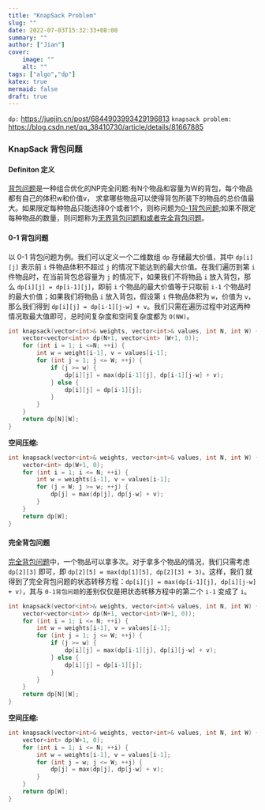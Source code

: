 ```yaml
---
title: "KnapSack Problem"
slug: ""
date: 2022-07-03T15:32:33+08:00
summary: ""
author: ["Jian"]
cover:
    image: ""
    alt: ""
tags: ["algo","dp"]
katex: true
mermaid: false
draft: true
---
```


`dp:` https://juejin.cn/post/6844903993429196813
`knapsack problem:` https://blog.csdn.net/qq_38410730/article/details/81667885

### KnapSack 背包问题


#### Definiton 定义

<u>背包问题</u>是一种组合优化的NP完全问题:有N个物品和容量为W的背包，每个物品都有自己的体积w和价值v， 求拿哪些物品可以使得背包所装下的物品的总价值最大。如果限定每种物品只能选择0个或者1个，则称问题为<u>0-1背包问题</u>;如果不限定每种物品的数量，则问题称为<u>无界背包问题和或者完全背包问题</u>。


#### 0-1 背包问题

以 0-1 背包问题为例。我们可以定义一个二维数组 `dp` 存储最大价值，其中 `dp[i][j]` 表示前 `i` 件物品体积不超过 `j` 的情况下能达到的最大价值。在我们遍历到第 `i` 件物品时，在当前背包总容量为 `j` 的情况下，如果我们不将物品 `i` 放入背包，那么 `dp[i][j]
= dp[i-1][j]`，即前 `i` 个物品的最大价值等于只取前 `i-1` 个物品时的最大价值；如果我们将物品 `i` 放入背包，假设第 `i` 件物品体积为 `w`，价值为 `v`，那么我们得到 `dp[i][j] = dp[i-1][j-w] + v`。我们只需在遍历过程中对这两种情况取最大值即可，总时间复杂度和空间复杂度都为 `O(NW)`。

```c++
int knapsack(vector<int>& weights, vector<int>& values, int N, int W) {
    vector<vector<int>> dp(N+1, vector<int> (W+1, 0));
    for (int i = 1; i <=N; ++i) {
        int w = weight[i-1], v = values[i-1];
        for (int j = 1; j <= W; ++j) {
            if (j >= w) {
                dp[i][j] = max(dp[i-1][j], dp[i-1][j-w] + v);
            } else {
                dp[i][j] = dp[i-1][j];
            }
        }
    }
    return dp[N][W];
}

```

**空间压缩:**

```c++
int knapsack(vector<int>& weights, vector<int>& values, int N, int W) {
    vector<int> dp(W+1, 0);
    for (int i = 1; i <= N; ++i) {
        int w = weights[i-1], v = values[i-1];
        for (j = W; j >= w; ++j) {
            dp[j] = max(dp[j], dp[j-w] + v);
        }
    }
    return dp[W];
}
```


#### 完全背包问题

<u>完全背包问题</u>中，一个物品可以拿多次。对于拿多个物品的情况，我们只需考虑 `dp[2][3]` 即可，即 `dp[2][5] = max(dp[1][5], dp[2][3] + 3)`。这样，我们
就得到了完全背包问题的状态转移方程：`dp[i][j] = max(dp[i-1][j], dp[i][j-w] + v)`，其与 `0-1背包问题`的差别仅仅是把状态转移方程中的第二个 `i-1` 变成了 `i`。

```c++
int knapsack(vector<int>& weights, vector<int>& values, int N, int W) {
    vector<vector<int>> dp(N+1, vector<int>(W+1, 0));
    for (int i = 1; i <= N; ++i) {
        int w = weights[i-1], v = values[i-1];
        for (int j = 1; j <= W; ++j) {
            if (j >= w) {
                dp[i][j] = max(dp[i-1][j], dp[i][j-w] + v);
            } else {
                dp[i][j] = dp[i-1][j];
            }
        }
    }
    return dp[N][W];
}
```

**空间压缩:**

```c++
int knapsack(vector<int>& weights, vector<int>& values, int N, int W) {
    vector<int> dp(W+1, 0);
    for (int i = 1; i <= N; ++i) {
        int w = weights[i-1], v = values[i-1];
        for (int j = w; j <= W; ++j) {
            dp[j] = max(dp[j], dp[j-w] + v);
        }
    }
    return dp[W];
}
```